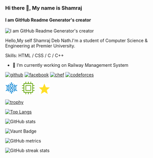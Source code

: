### Hi there 👋, My name is Shamraj
#### I am GitHub Readme Generator's creator
![I am GitHub Readme Generator's creator](https://blogs.swarthmore.edu/its/wp-content/uploads/2022/12/github-universe-1920x768.png)

Hello,My self Shamraj Deb Nath.I'm a student of Computer Science & Engineering at Premier University.

Skills: HTML / CSS / C / C++

- 🔭 I’m currently working on Railway Management System 


[<img src='https://cdn.jsdelivr.net/npm/simple-icons@3.0.1/icons/github.svg' alt='github' height='40'>](https://github.com/https://github.com/Shamraj-Deb-Nath)  [<img src='https://cdn.jsdelivr.net/npm/simple-icons@3.0.1/icons/facebook.svg' alt='facebook' height='40'>](https://www.facebook.com/https://www.facebook.com/profile.php?id=100073274869708)  [<img src='https://cdn.jsdelivr.net/npm/simple-icons@3.0.1/icons/chef.svg' alt='chef' height='40'>](https://www.codechef.com/dashboard)  [<img src='https://cdn.jsdelivr.net/npm/simple-icons@3.0.1/icons/codeforces.svg' alt='codeforces' height='40'>](https://codeforces.com/problemset/problem/4/A)  

<a href='https://archiveprogram.github.com/'><img src='https://raw.githubusercontent.com/acervenky/animated-github-badges/master/assets/acbadge.gif' width='40' height='40'></a> <a href='https://docs.github.com/en/developers'><img src='https://raw.githubusercontent.com/acervenky/animated-github-badges/master/assets/devbadge.gif' width='40' height='40'></a> <a href='https://stars.github.com/'><img src='https://raw.githubusercontent.com/acervenky/animated-github-badges/master/assets/starbadge.gif' width='35' height='35'></a> 

[![trophy](https://github-profile-trophy.vercel.app/?username=https://github.com/Shamraj-Deb-Nath)](https://github.com/ryo-ma/github-profile-trophy)

[![Top Langs](https://github-readme-stats.vercel.app/api/top-langs/?username=https://github.com/Shamraj-Deb-Nath)](https://github.com/anuraghazra/github-readme-stats)

![GitHub stats](https://github-readme-stats.vercel.app/api?username=https://github.com/Shamraj-Deb-Nath&show_icons=true&count_private=true)  

![Vaunt Badge](https://api.vaunt.dev/v1/github/entities/https://github.com/Shamraj-Deb-Nath/contributions?format=svg&private=true)  

![GitHub metrics](https://metrics.lecoq.io/https://github.com/Shamraj-Deb-Nath)  

![GitHub streak stats](https://streak-stats.demolab.com/?user=https://github.com/Shamraj-Deb-Nath)  

